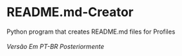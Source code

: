 # README.md-Creator
 Python program that creates README.md files for Profiles
 <br>
 <br>
_Versão Em PT-BR Posteriormente_
